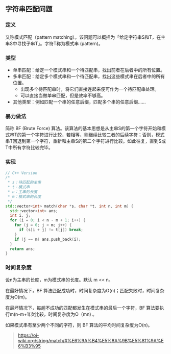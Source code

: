 ## 字符串匹配问题

### 定义
又称模式匹配（pattern matching）。该问题可以概括为「给定字符串S和T，在主串S中寻找子串T」。字符T称为模式串 (pattern)。

### 类型
- 单串匹配：给定一个模式串和一个待匹配串，找出前者在后者中的所有位置。
- 多串匹配：给定多个模式串和一个待匹配串，找出这些模式串在后者中的所有位置。
  - 出现多个待匹配串时，将它们直接连起来便可作为一个待匹配串处理。
  - 可以直接当做单串匹配，但是效率不够高。
- 其他类型：例如匹配一个串的任意后缀，匹配多个串的任意后缀……

### 暴力做法
简称 BF (Brute Force) 算法。该算法的基本思想是从主串S的第一个字符开始和模式串T的第一个字符进行比较，若相等，则继续比较二者的后续字符；否则，模式串T回退到第一个字符，重新和主串S的第二个字符进行比较。如此往复，直到S或T中所有字符比较完毕。

### 实现
```cpp
// C++ Version
/*
 * s：待匹配的主串
 * t：模式串
 * n：主串的长度
 * m：模式串的长度
 */
std::vector<int> match(char *s, char *t, int n, int m) {
  std::vector<int> ans;
  int i, j;
  for (i = 0; i < n - m + 1; i++) {
    for (j = 0; j < m; j++) {
      if (s[i + j] != t[j]) break;
    }
    if (j == m) ans.push_back(i);
  }
  return ans;
}
```

### 时间复杂度
设n为主串的长度，m为模式串的长度。默认 m << n。

在最好情况下，BF 算法匹配成功时，时间复杂度为O(n)；匹配失败时，时间复杂度为O(m)。

在最坏情况下，每趟不成功的匹配都发生在模式串的最后一个字符，BF 算法要执行m(n-m+1)次比较，时间复杂度为O（mn) 。

如果模式串有至少两个不同的字符，则 BF 算法的平均时间复杂度为O(n)。

> https://oi-wiki.org/string/match/#%E6%9A%B4%E5%8A%9B%E5%81%9A%E6%B3%95
